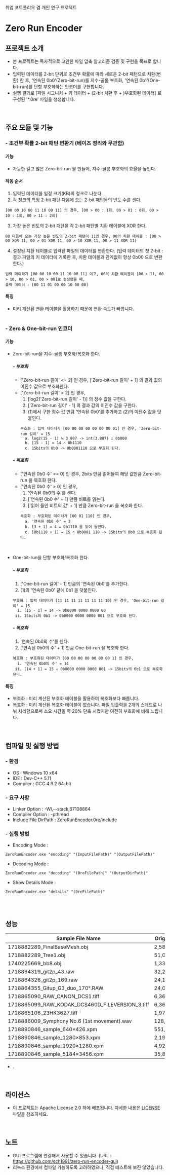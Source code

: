 취업 포트폴리오 겸 개인 연구 프로젝트

# Zero Run Encoder
## 프로젝트 소개
- 본 프로젝트는 독자적으로 고안한 파일 압축 알고리즘 검증 및 구현을 목표로 합니다.
- 입력된 데이터를 2-bit 단위로 조건부 확률에 따라 새로운 2-bit 패턴으로 치환(변환) 한 후, '연속된 0b0'(Zero-bit-run)를 지수-골룸 부호화, '연속된 0b1'(One-bit-run)를 단항 부호화하는 인코더를 구현합니다.
- 실행 결과로 [파일 시그니처 + 키 데이터 + (2-bit 치환 후 + )부호화된 데이터] 로 구성된 '*.0re' 파일을 생성합니다.
<br><br><br>

## 주요 모듈 및 기능
### - 조건부 확률 2-bit 패턴 변환기 (베이즈 정리와 무관함)
#### 기능
- 가능한 길고 많은 Zero-bit-run 을 만들어, 지수-골룸 부호화의 효율을 높인다.
#### 작동 순서
  1. 입력된 데이터를 일정 크기(KB)의 청크로 나눈다.
  2. 각 청크의 특정 2-bit 패턴 다음에 오는 2-bit 패턴들의 빈도 수를 센다.
  ```
  [00 00 10 00 11 10 00 11] 의 경우, [00 > 00 : 1회, 00 > 01 : 0회, 00 > 10 : 1회, 00 > 11 : 2회]
  ```
  3. 가장 높은 빈도의 2-bit 패턴을 각 2-bit 패턴별 치환 테이블에 XOR 한다.
  ```
  00 다음에 오는 가장 높은 빈도의 2-bit 패턴이 11인 경우, 00의 치환 테이블 : [00 > 00 XOR 11, 00 > 01 XOR 11, 00 > 10 XOR 11, 00 > 11 XOR 11]
  ```
  4. 설정된 치환 테이블로 입력된 파일의 데이터를 변환한다. (입력 데이터의 첫 2-bit : 결과 파일의 키 데이터에 기록한 후, 치환 테이블과 관계없이 항상 0b00 으로 변환한다.)
  ```
  입력 데이터가 [00 00 10 00 11 10 00 11] 이고, 00의 치환 테이블이 [00 > 11, 00 > 10, 00 > 01, 00 > 00]로 설정됐을 때, 
  출력 데이터 : [00 11 01 00 00 10 00 00]
  ```
#### 특징
- 미리 계산된 변환 테이블을 활용하기 때문에 변환 속도가 빠릅니다.
<br><br>

### - Zero & One-bit-run 인코더
#### 기능
- Zero-bit-run을 지수-골룸 부호화/복호화 한다.
  ##### - 부호화
  - ['Zero-bit-run 길이' <= 2] 인 경우, ['Zero-bit-run 길이' + 1] 의 결과 값의 이진수 값으로 부호화한다.
  - ['Zero-bit-run 길이' > 2] 인 경우,
    1. [log2('Zero-bit-run 길이' - 1)] 의 정수 값을 구한다.
    2. ['Zero-bit-run 길이' - 1] 의 결과 값의 이진수 값을 구한다.
    3. (1)에서 구한 정수 값 만큼 '연속된 0b0'를 추가하고 (2)의 이진수 값을 덧붙인다.
    ```
    부호화 : 입력 데이터가 [00 00 00 00 00 00 00 01] 인 경우, 'Zero-bit-run 길이' = 15
      a. log2(15 - 1) ≒ 3.807 -> int(3.807) ∴ 0b000
      b. [15 - 1] = 14 ∴ 0b1110
      c. 15bits의 0b0 -> 0b0001110 으로 부호화 된다.
    ```
  ##### - 복호화
  - ['연속된 0b0 수' == 0] 인 경우, 2bits 만큼 읽어들여 해당 값만큼 Zero-bit-run 을 복호화 한다.
  - ['연속된 0b0 수' > 0] 인 경우,
    1. '연속된 0b0의 수'를 센다.
    2. ['연속된 0b0 수' + 1] 만큼 비트를 읽는다.
    3. ['읽어 들인 비트의 값' + 1] 만큼 Zero-bit-run 을 복호화 한다.
    ```
    복호화 : 부호화된 데이터가 [00 01 110] 인 경우, 
      a. '연속된 0b0 수' = 3
      b. [3 + 1] = 4 ∴ 0b1110 을 읽어 들인다.
      c. [0b1110 + 1] = 15 ∴ 0b0001 110 -> 15bits의 0b0 으로 복호화 된다.
    ```
    <br>
    
- One-bit-run을 단항 부호화/복호화 한다.
  ##### - 부호화
    1. ['One-bit-run 길이' - 1] 만큼의 '연속된 0b0'를 추가한다.
    2. (1)의 '연속된 0b0' 끝에 0b1 을 덧붙인다.
    ```
    부호화 : 입력 데이터가 [11 11 11 11 11 11 11 10] 인 경우, 'One-bit-run 길이' = 15
      i. [15 - 1] = 14 -> 0b0000 0000 0000 00
     ii. 15bits의 0b1 -> 0b0000 0000 0000 001 으로 부호화 된다.
    ```
  ##### - 복호화
    1. '연속된 0b0의 수'를 센다.
    2. ['연속된 0b0의 수' + 1] 만큼 One-bit-run 을 복호화 한다.
    ```
    복호화 : 부호화된 데이터가 [00 00 00 00 00 00 00 1] 인 경우, 
      i. '연속된 0b0의 수' = 14
     ii. [14 + 1] = 15 ∴ 0b0000 0000 0000 001 -> 15bits의 0b1 으로 복호화 된다.
    ```
#### 특징
- 부호화 : 미리 계산된 부호화 테이블을 활용하여 복호화보다 빠릅니다.
- 복호화 : 미리 계산된 복호화 테이블이 없습니다. 파일 입출력을 2개의 스레드로 나눠 처리함으로써 소요 시간을 약 20% 단축 시켰지만 여전히 부호화에 비해 느립니다.
<br><br><br>

## 컴파일 및 실행 방법
### - 환경
- OS : Windows 10 x64
- IDE : Dev-C++ 5.11
- Compiler : GCC 4.9.2 64-bit
### - 요구 사항
- Linker Option : -Wl,--stack,67108864
- Compiler Option : -pthread
- Include File DirPath : ZeroRunEncoder.0re/include
### - 실행 방법
- Encoding Mode :
```
ZeroRunEncoder.exe "encoding" "(InputFilePath)" "(OutputFilePath)"
```
- Decoding Mode :
```
ZeroRunEncoder.exe "decoding" "(0reFilePath)" "(OutputDirPath)"
```
- Show Details Mode :
```
ZeroRunEncoder.exe "details" "(0reFilePath)"
```
<br><br>

## 성능
| Sample File Name | Original Size | 0re Size | Ratio | Zip Size | Ratio |
|------------------|---------------|----------|-------|----------|-------|
| 1718882289_FinalBaseMesh.obj | 2,581,769 | 2,483,488 | 4% | 735,909 | 71% |
| 1718882289_Tree1.obj | 51,029,788 | 47,329,545 | 7% | 16,522,441 | 68% |
| 1740225669_bb8.obj | 1,338,882 | 1,276,253 | 5% | 345,757 | 74% |
| 1718864319_git2p_43.raw | 32,257,024 | 31,509,682 | 2% | 24,651,311 | 24% |
| 1718864326_git2p_169.raw | 24,192,768 | 23,562,807 | 3% | 18,414,450 | 24% |
| 1718864355_Gitup_G3_duo_170°.RAW | 24,000,000 | 21,973,312 | 8% | 15,563,370 | 35% |
| 1718865090_RAW_CANON_DCS1.tiff | 6,367,232 | 6,376,395 | 0% | 4,787,934 | 25% |
| 1718865099_RAW_KODAK_DCS460D_FILEVERSION_3.tiff | 6,367,232 | 6,286,704 | 1% | 4,058,561 | 36% |
| 1718865106_23HK3627.tiff | 1,970,973 | 2,015,855 | -2% | 1,676,945 | 15% |
| 1718886009_Symphony No.6 (1st movement).wav | 128,434,392 | 126,990,916 | 1% | 111,403,610 | 13% |
| 1718890846_sample_640×426.xpm | 551,200 | 529,340 | 4% | 197,678 | 64% |
| 1718890846_sample_1280×853.xpm | 2,191,310 | 2,085,931 | 5% | 749,917 | 66% |
| 1718890846_sample_1920×1280.xpm | 4,924,540 | 4,716,582 | 4% | 1,694,592 | 66% |
| 1718890846_sample_5184×3456.xpm | 35,849,852 | 34,608,926 | 3% | 12,647,721 | 65% |
- .
<br><br><br>

## 라이선스
- 이 프로젝트는 Apache License 2.0 하에 배포됩니다. 자세한 내용은 [LICENSE](LICENSE) 파일을 참조하세요.
<br><br><br>

## 노트
- GUI 프로그램에 연결해서 사용할 수 있습니다. (URL : https://github.com/sch1991/zero-run-encoder-gui)
- 리눅스 환경에서 컴파일 가능하도록 고려하였으나, 직접 테스트해 보진 않았습니다.

